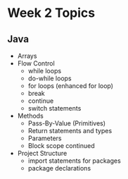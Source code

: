 # Week 2 Topics

## Java 
* Arrays
* Flow Control
  * while loops
  * do-while loops
  * for loops (enhanced for loop)
  * break
  * continue
  * switch statements
* Methods
  * Pass-By-Value (Primitives)
  * Return statements and types 
  * Parameters
  * Block scope continued
* Project Structure
  * import statements for packages
  * package declarations
